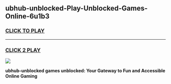 
## ubhub-unblocked-Play-Unblocked-Games-Online-6u1b3
<h3>
<a href="https://premium76.site?title=ubhub-unblocked&ref=25A">CLICK TO PLAY</a></h3>
<hr>

<h3>
<a href="https://premium76.site?title=ubhub-unblocked&ref=25A">CLICK 2 PLAY</a>
  
</h3>

<a href="https://premium76.site?title=ubhub-unblocked&ref=25A"><img src="https://clearcache.store/games.png"></a>


**ubhub-unblocked games unblocked: Your Gateway to Fun and Accessible Online Gaming**
